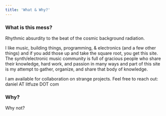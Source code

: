 ```yaml
---
title: 'What & Why?'
---
```


### What is this mess?
Rhythmic absurdity to the beat of the cosmic background radiation.

I like music, building things, programming, & electronics (and a few other things) and if you add those up and take the square root, you get this site. The synth/electronic music community is full of gracious people who share their knowledge, hard work, and passion in many ways and part of this site is my attempt to gather, organize, and share that body of knowledge. 


I am available for collaboration on strange projects. Feel free to reach out: daniel AT litfuze DOT com

### Why?

Why not? 